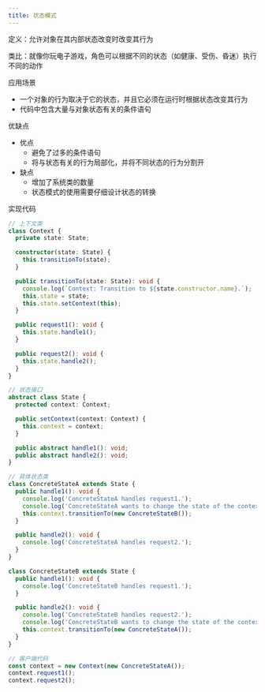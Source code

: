 ```yaml
---
title: 状态模式
---
```

定义：允许对象在其内部状态改变时改变其行为

类比：就像你玩电子游戏，角色可以根据不同的状态（如健康、受伤、昏迷）执行不同的动作

应用场景

- 一个对象的行为取决于它的状态，并且它必须在运行时根据状态改变其行为
- 代码中包含大量与对象状态有关的条件语句

优缺点

- 优点
    - 避免了过多的条件语句
    - 将与状态有关的行为局部化，并将不同状态的行为分割开
- 缺点
    - 增加了系统类的数量
    - 状态模式的使用需要仔细设计状态的转换

实现代码

```ts
// 上下文类
class Context {
  private state: State;

  constructor(state: State) {
    this.transitionTo(state);
  }

  public transitionTo(state: State): void {
    console.log(`Context: Transition to ${state.constructor.name}.`);
    this.state = state;
    this.state.setContext(this);
  }

  public request1(): void {
    this.state.handle1();
  }

  public request2(): void {
    this.state.handle2();
  }
}

// 状态接口
abstract class State {
  protected context: Context;

  public setContext(context: Context) {
    this.context = context;
  }

  public abstract handle1(): void;
  public abstract handle2(): void;
}

// 具体状态类
class ConcreteStateA extends State {
  public handle1(): void {
    console.log('ConcreteStateA handles request1.');
    console.log('ConcreteStateA wants to change the state of the context.');
    this.context.transitionTo(new ConcreteStateB());
  }

  public handle2(): void {
    console.log('ConcreteStateA handles request2.');
  }
}

class ConcreteStateB extends State {
  public handle1(): void {
    console.log('ConcreteStateB handles request1.');
  }

  public handle2(): void {
    console.log('ConcreteStateB handles request2.');
    console.log('ConcreteStateB wants to change the state of the context.');
    this.context.transitionTo(new ConcreteStateA());
  }
}

// 客户端代码
const context = new Context(new ConcreteStateA());
context.request1();
context.request2();
```
